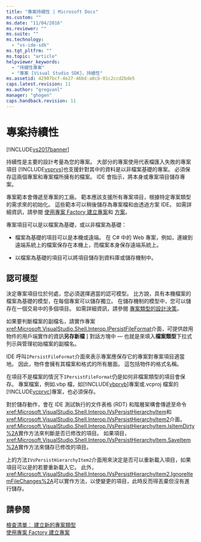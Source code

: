 ```yaml
---
title: "專案持續性 | Microsoft Docs"
ms.custom: ""
ms.date: "11/04/2016"
ms.reviewer: ""
ms.suite: ""
ms.technology: 
  - "vs-ide-sdk"
ms.tgt_pltfrm: ""
ms.topic: "article"
helpviewer_keywords: 
  - "持續性專案"
  - "專案 [Visual Studio SDK]，持續性"
ms.assetid: 42907bcf-4e27-46bd-a8cb-01c2ccd2bde5
caps.latest.revision: 11
ms.author: "gregvanl"
manager: "ghogen"
caps.handback.revision: 11
---
```

# 專案持續性
[!INCLUDE[vs2017banner](../../code-quality/includes/vs2017banner.md)]

持續性是主要的設計考量為您的專案。  大部分的專案使用代表檔匯入失敗的專案項目  [!INCLUDE[vsprvs](../../code-quality/includes/vsprvs_md.md)]也支援針對其中的資料是以非檔案基礎的專案。  必須保存這兩個專案和專案檔所擁有的檔案。  IDE 會指示，將本身或專案項目儲存專案。  
  
 專案範本會傳遞至專案的工廠。  範本應該支援所有專案項目，根據特定專案類型的需求來的初始化。  這些範本可以稍後儲存為專案檔和由透過方案 IDE。  如需詳細資訊，請參閱 [使用專案 Factory 建立專案](../../extensibility/internals/creating-project-instances-by-using-project-factories.md)和 [方案](../../extensibility/internals/solutions.md)。  
  
 專案項目可以是以檔案為基礎，或以非檔案為基礎：  
  
-   檔案為基礎的項目可以是本機或遠端。  在 C\# 中的 Web 專案，例如，連線到遠端系統上的檔案保存在本機上，而檔案本身保存遠端系統上。  
  
-   以檔案為基礎的項目可以將項目儲存到資料庫或儲存機制中。  
  
## 認可模型  
 決定專案項目位於何處，您必須選擇適當的認可模型。  比方說，具有本機檔案的檔案為基礎的模型，在每個專案可以儲存獨立。  在儲存機制的模型中，您可以儲存在一個交易中的多個項目。  如需詳細資訊，請參閱 [專案類型的設計決策](../../extensibility/internals/project-type-design-decisions.md)。  
  
 如果要判斷檔案的副檔名，請實作專案<xref:Microsoft.VisualStudio.Shell.Interop.IPersistFileFormat>介面，可提供啟用物件的用戶端實作的資訊**另存新檔** \] 對話方塊中 — 也就是來填入**檔案類型**下拉式列示與管理初始檔案的副檔名。  
  
 IDE 呼叫`IPersistFileFormat`介面來表示專案應保存它的專案對專案項目適當地。  因此，物件會擁有其檔案和格式的所有層面。  這包括物件的格式名稱。  
  
 在項目不是檔案的情況下`IPersistFileFormat`仍是如何非檔案類型的項目會保存。  專案檔案，例如.vbp 檔，如[!INCLUDE[vbprvb](../../code-quality/includes/vbprvb_md.md)]專案或.vcproj 檔案的[!INCLUDE[vcprvc](../../debugger/includes/vcprvc_md.md)]專案，也必須保存。  
  
 對於儲存動作，會在 IDE 測試執行的文件表格 \(RDT\) 和階層架構會傳遞至命令<xref:Microsoft.VisualStudio.Shell.Interop.IVsPersistHierarchyItem>和<xref:Microsoft.VisualStudio.Shell.Interop.IVsPersistHierarchyItem2>介面。  <xref:Microsoft.VisualStudio.Shell.Interop.IVsPersistHierarchyItem.IsItemDirty%2A>實作方法來判斷是否已修改的項目。  如果項目， <xref:Microsoft.VisualStudio.Shell.Interop.IVsPersistHierarchyItem.SaveItem%2A>實作方法來儲存已修改的項目。  
  
 上的方法`IVsPersistHierarchyItem2`介面用來決定是否可以重新載入項目，如果項目可以是的若要重新載入它。  此外， <xref:Microsoft.VisualStudio.Shell.Interop.IVsPersistHierarchyItem2.IgnoreItemFileChanges%2A>可以實作方法，以使變更的項目，此時反而得丟棄但沒有進行儲存。  
  
## 請參閱  
 [檢查清單︰ 建立新的專案類型](../../extensibility/internals/checklist-creating-new-project-types.md)   
 [使用專案 Factory 建立專案](../../extensibility/internals/creating-project-instances-by-using-project-factories.md)